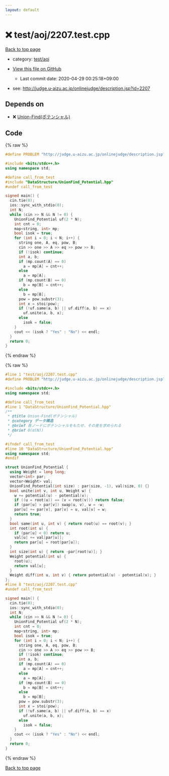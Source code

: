 ```yaml
---
layout: default
---
```


<!-- mathjax config similar to math.stackexchange -->
<script type="text/javascript" async
  src="https://cdnjs.cloudflare.com/ajax/libs/mathjax/2.7.5/MathJax.js?config=TeX-MML-AM_CHTML">
</script>
<script type="text/x-mathjax-config">
  MathJax.Hub.Config({
    TeX: { equationNumbers: { autoNumber: "AMS" }},
    tex2jax: {
      inlineMath: [ ['$','$'] ],
      processEscapes: true
    },
    "HTML-CSS": { matchFontHeight: false },
    displayAlign: "left",
    displayIndent: "2em"
  });
</script>

<script type="text/javascript" src="https://cdnjs.cloudflare.com/ajax/libs/jquery/3.4.1/jquery.min.js"></script>
<script src="https://cdn.jsdelivr.net/npm/jquery-balloon-js@1.1.2/jquery.balloon.min.js" integrity="sha256-ZEYs9VrgAeNuPvs15E39OsyOJaIkXEEt10fzxJ20+2I=" crossorigin="anonymous"></script>
<script type="text/javascript" src="../../../assets/js/copy-button.js"></script>
<link rel="stylesheet" href="../../../assets/css/copy-button.css" />


# :x: test/aoj/2207.test.cpp

<a href="../../../index.html">Back to top page</a>

* category: <a href="../../../index.html#0d0c91c0cca30af9c1c9faef0cf04aa9">test/aoj</a>
* <a href="{{ site.github.repository_url }}/blob/master/test/aoj/2207.test.cpp">View this file on GitHub</a>
    - Last commit date: 2020-04-29 00:25:18+09:00


* see: <a href="http://judge.u-aizu.ac.jp/onlinejudge/description.jsp?id=2207">http://judge.u-aizu.ac.jp/onlinejudge/description.jsp?id=2207</a>


## Depends on

* :x: <a href="../../../library/DataStructure/UnionFind_Potential.hpp.html">Union-Find(ポテンシャル)</a>


## Code

<a id="unbundled"></a>
{% raw %}
```cpp
#define PROBLEM "http://judge.u-aizu.ac.jp/onlinejudge/description.jsp?id=2207"

#include <bits/stdc++.h>
using namespace std;

#define call_from_test
#include "DataStructure/UnionFind_Potential.hpp"
#undef call_from_test

signed main() {
  cin.tie(0);
  ios::sync_with_stdio(0);
  int N;
  while (cin >> N && N != 0) {
    UnionFind_Potential uf(2 * N);
    int cnt = 0;
    map<string, int> mp;
    bool isok = true;
    for (int i = 0; i < N; i++) {
      string one, A, eq, pow, B;
      cin >> one >> A >> eq >> pow >> B;
      if (!isok) continue;
      int a, b;
      if (mp.count(A) == 0)
        a = mp[A] = cnt++;
      else
        a = mp[A];
      if (mp.count(B) == 0)
        b = mp[B] = cnt++;
      else
        b = mp[B];
      pow = pow.substr(3);
      int x = stoi(pow);
      if (!uf.same(a, b) || uf.diff(a, b) == x)
        uf.unite(a, b, x);
      else
        isok = false;
    }
    cout << (isok ? "Yes" : "No") << endl;
  }
  return 0;
}
```
{% endraw %}

<a id="bundled"></a>
{% raw %}
```cpp
#line 1 "test/aoj/2207.test.cpp"
#define PROBLEM "http://judge.u-aizu.ac.jp/onlinejudge/description.jsp?id=2207"

#include <bits/stdc++.h>
using namespace std;

#define call_from_test
#line 1 "DataStructure/UnionFind_Potential.hpp"
/**
 * @title Union-Find(ポテンシャル)
 * @category データ構造
 * @brief 各ノードにポテンシャルをもたせ、その差を求められる
 * @brief O(α(N))
 */

#ifndef call_from_test
#line 10 "DataStructure/UnionFind_Potential.hpp"
using namespace std;
#endif

struct UnionFind_Potential {
  using Weight = long long;
  vector<int> par;
  vector<Weight> val;
  UnionFind_Potential(int size) : par(size, -1), val(size, 0) {}
  bool unite(int v, int u, Weight w) {
    w += potential(u) - potential(v);
    if ((u = root(u)) == (v = root(v))) return false;
    if (par[u] > par[v]) swap(u, v), w = -w;
    par[u] += par[v], par[v] = u, val[v] = w;
    return true;
  }
  bool same(int u, int v) { return root(u) == root(v); }
  int root(int u) {
    if (par[u] < 0) return u;
    val[u] += val[par[u]];
    return par[u] = root(par[u]);
  }
  int size(int u) { return -par[root(u)]; }
  Weight potential(int u) {
    root(u);
    return val[u];
  }
  Weight diff(int u, int v) { return potential(u) - potential(v); }
};
#line 8 "test/aoj/2207.test.cpp"
#undef call_from_test

signed main() {
  cin.tie(0);
  ios::sync_with_stdio(0);
  int N;
  while (cin >> N && N != 0) {
    UnionFind_Potential uf(2 * N);
    int cnt = 0;
    map<string, int> mp;
    bool isok = true;
    for (int i = 0; i < N; i++) {
      string one, A, eq, pow, B;
      cin >> one >> A >> eq >> pow >> B;
      if (!isok) continue;
      int a, b;
      if (mp.count(A) == 0)
        a = mp[A] = cnt++;
      else
        a = mp[A];
      if (mp.count(B) == 0)
        b = mp[B] = cnt++;
      else
        b = mp[B];
      pow = pow.substr(3);
      int x = stoi(pow);
      if (!uf.same(a, b) || uf.diff(a, b) == x)
        uf.unite(a, b, x);
      else
        isok = false;
    }
    cout << (isok ? "Yes" : "No") << endl;
  }
  return 0;
}

```
{% endraw %}

<a href="../../../index.html">Back to top page</a>

